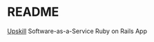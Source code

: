 # README

[Upskill](https://upskillcourses.com/courses/enrolled/119763) Software-as-a-Service Ruby on Rails App
